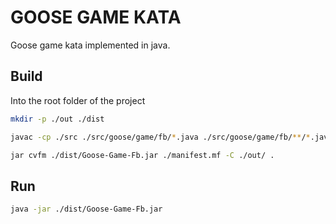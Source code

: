 # GOOSE GAME KATA
Goose game kata implemented in java.

## Build

Into the root folder of the project


```bash
mkdir -p ./out ./dist

javac -cp ./src ./src/goose/game/fb/*.java ./src/goose/game/fb/**/*.java -d ./out/

jar cvfm ./dist/Goose-Game-Fb.jar ./manifest.mf -C ./out/ .
```


## Run

```bash
java -jar ./dist/Goose-Game-Fb.jar
```
